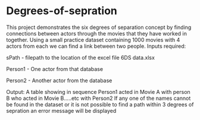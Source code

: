 # Degrees-of-sepration
This project demonstrates the six degrees of separation concept by finding connections between actors through the movies that they have worked in together.
Using a small practice dataset containing 1000 movies with 4 actors from each we can find a link between two people.
Inputs required:

sPath - filepath to the location of the excel file 6DS data.xlsx

Person1 - One actor from that database

Person2 - Another actor from the database

Output:
A table showing in sequence Person1 acted in Movie A with person B who acted in Movie B.....etc with Person2
If any one of the names cannot be found in the dataset or it is not possible to find a path within 3 degrees of sepration an error message will be displayed
